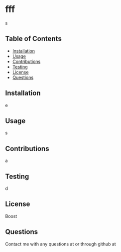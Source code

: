 # fff

s

## Table of Contents

* [Installation](#installation)
* [Usage](#usage)
* [Contributions](#contributions)
* [Testing](#testing)
* [License](#license)
* [Questions](#questions)

## Installation

e

## Usage

s

## Contributions

a

## Testing

d

## License

Boost

## Questions

Contact me with any questions at  or through github at 

